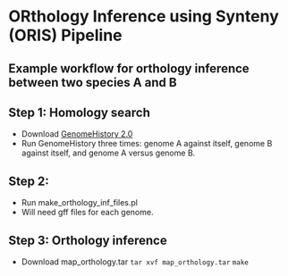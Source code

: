 # ORthology Inference using Synteny (ORIS) Pipeline

## Example workflow for orthology inference between two species A and B

## Step 1: Homology search

- Download [GenomeHistory 2.0](http://conantlab.org/GenomeHistory/GenomeHistory.html)
- Run GenomeHistory three times: genome A against itself, genome B against itself, and genome A versus genome B.

## Step 2: 
- Run make_orthology_inf_files.pl
- Will need gff files for each genome.

## Step 3: Orthology inference
- Download map_orthology.tar
```tar xvf map_orthology.tar```
```make```
